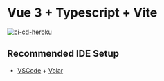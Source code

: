 # Vue 3 + Typescript + Vite

[![ci-cd-heroku](https://github.com/ochemerys/vite-vue-boilerplate/actions/workflows/ci-cd-heroku.yml/badge.svg)](https://github.com/ochemerys/vite-vue-boilerplate/actions/workflows/ci-cd-heroku.yml)

## Recommended IDE Setup

- [VSCode](https://code.visualstudio.com/) + [Volar](https://marketplace.visualstudio.com/items?itemName=johnsoncodehk.volar)
